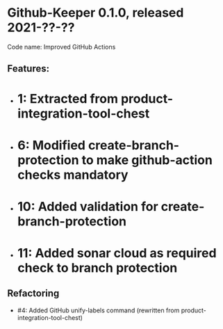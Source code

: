 # Github-Keeper 0.1.0, released 2021-??-??

Code name: Improved GitHub Actions

## Features:

* # 1: Extracted from product-integration-tool-chest
* # 6: Modified create-branch-protection to make github-action checks mandatory
* # 10: Added validation for create-branch-protection
* # 11: Added sonar cloud as required check to branch protection

## Refactoring

* #4: Added GitHub unify-labels command (rewritten from product-integration-tool-chest)
